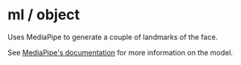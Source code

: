 # ml / object

Uses MediaPipe to generate a couple of landmarks of the face.

See [MediaPipe's documentation](https://ai.google.dev/edge/mediapipe/solutions/vision/object_detector) for more information on the model.

